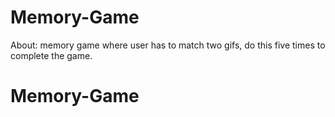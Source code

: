 # Memory-Game

About: memory game where user has to match two gifs, do this five times to complete the game. 
# Memory-Game
